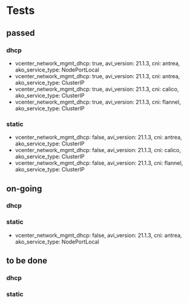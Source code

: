 # Tests

## passed
### dhcp

- vcenter_network_mgmt_dhcp: true, avi_version: 21.1.3, cni: antrea, ako_service_type: NodePortLocal
- vcenter_network_mgmt_dhcp: true, avi_version: 21.1.3, cni: antrea, ako_service_type: ClusterIP
- vcenter_network_mgmt_dhcp: true, avi_version: 21.1.3, cni: calico, ako_service_type: ClusterIP
- vcenter_network_mgmt_dhcp: true, avi_version: 21.1.3, cni: flannel, ako_service_type: ClusterIP

### static

- vcenter_network_mgmt_dhcp: false, avi_version: 21.1.3, cni: antrea, ako_service_type: ClusterIP
- vcenter_network_mgmt_dhcp: false, avi_version: 21.1.3, cni: calico, ako_service_type: ClusterIP
- vcenter_network_mgmt_dhcp: false, avi_version: 21.1.3, cni: flannel, ako_service_type: ClusterIP


## on-going

### dhcp



### static

- vcenter_network_mgmt_dhcp: false, avi_version: 21.1.3, cni: antrea, ako_service_type: NodePortLocal





## to be done

### dhcp


### static


